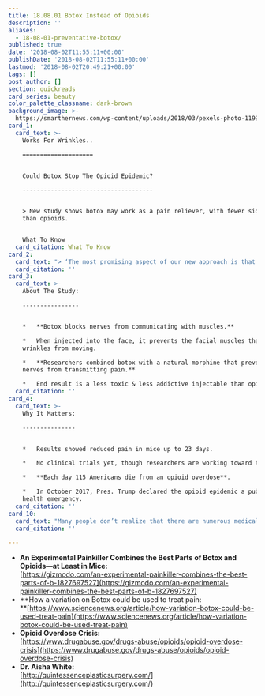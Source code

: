 ```yaml
---
title: 18.08.01 Botox Instead of Opioids
description: ''
aliases:
  - 18-08-01-preventative-botox/
published: true
date: '2018-08-02T11:55:11+00:00'
publishDate: '2018-08-02T11:55:11+00:00'
lastmod: '2018-08-02T20:49:21+00:00'
tags: []
post_author: []
section: quickreads
card_series: beauty
color_palette_classname: dark-brown
background_image: >-
  https://smarthernews.com/wp-content/uploads/2018/03/pexels-photo-119959-scaled.jpeg
card_1:
  card_text: >-
    Works For Wrinkles..

    ====================


    Could Botox Stop The Opioid Epidemic?

    -------------------------------------


    > New study shows botox may work as a pain reliever, with fewer side effects
    than opioids.


    What To Know
  card_citation: What To Know
card_2:
  card_text: "> ‘The most promising aspect of our new approach is that **we can prolong the opioid pain relief effect for many months with a single injection** of our new bio-pharmaceuticals. This could benefit chronic pain sufferers in many ways and also avoid the terrible consequences of continuous use of opioids.’\n> \n> Bazbek Davletov, study author and chair of the biomedical science department, University of Sheffield"
  card_citation: ''
card_3:
  card_text: >-
    About The Study:

    ----------------


    *   **Botox blocks nerves from communicating with muscles.**

    *   When injected into the face, it prevents the facial muscles that create
    wrinkles from moving.

    *   **Researchers combined botox with a natural morphine that prevents
    nerves from transmitting pain.**

    *   End result is a less toxic & less addictive injectable than opioids.
  card_citation: ''
card_4:
  card_text: >-
    Why It Matters:

    ---------------


    *   Results showed reduced pain in mice up to 23 days.

    *   No clinical trials yet, though researchers are working toward that goal.

    *   **Each day 115 Americans die from an opioid overdose**.

    *   In October 2017, Pres. Trump declared the opioid epidemic a public
    health emergency.
  card_citation: ''
card_10:
  card_text: "Many people don’t realize that there are numerous medical indications for Botox. We routinely use it in my office to treat migraines. Dr. Aisha White, Quintessence Plastic Surgery to SmartHER News.\n\n[view sources](https://smarthernews.com/18-08-01-preventative-botox/)"
  card_citation: ''

---
```

*   **An Experimental Painkiller Combines the Best Parts of Botox and Opioids—at Least in Mice:**  
    [https://gizmodo.com/an-experimental-painkiller-combines-the-best-parts-of-b-1827697527](https://gizmodo.com/an-experimental-painkiller-combines-the-best-parts-of-b-1827697527)
*   **How a variation on Botox could be used to treat pain:  
    **[https://www.sciencenews.org/article/how-variation-botox-could-be-used-treat-pain](https://www.sciencenews.org/article/how-variation-botox-could-be-used-treat-pain)
*   **Opioid Overdose** **Crisis:**  
    [https://www.drugabuse.gov/drugs-abuse/opioids/opioid-overdose-crisis](https://www.drugabuse.gov/drugs-abuse/opioids/opioid-overdose-crisis)
*   **Dr. Aisha White:**  
    [http://quintessenceplasticsurgery.com/](http://quintessenceplasticsurgery.com/)